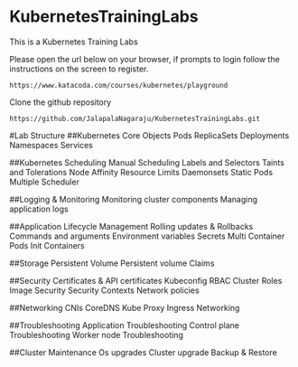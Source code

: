 # KubernetesTrainingLabs
This is a Kubernetes Training Labs

Please open the url below on your browser, if prompts to login follow the instructions on the screen to register.
```
https://www.katacoda.com/courses/kubernetes/playground
```

Clone the github repository
```
https://github.com/JalapalaNagaraju/KubernetesTrainingLabs.git
```

#Lab Structure
##Kubernetes Core Objects
Pods
ReplicaSets
Deployments
Namespaces
Services

##Kubernetes Scheduling
Manual Scheduling
Labels and Selectors
Taints and Tolerations
Node Affinity
Resource Limits
Daemonsets
Static Pods
Multiple Scheduler

##Logging & Monitoring
Monitoring cluster components
Managing application logs

##Application Lifecycle Management
Rolling updates & Rollbacks
Commands and arguments
Environment variables
Secrets
Multi Container Pods
Init Containers

##Storage
Persistent Volume
Persistent volume Claims

##Security
Certificates & API certificates
Kubeconfig
RBAC
Cluster Roles
Image Security
Security Contexts
Network policies

##Networking
CNIs
CoreDNS
Kube Proxy
Ingress Networking

##Troubleshooting
Application Troubleshooting
Control plane Troubleshooting
Worker node Troubleshooting

##Cluster Maintenance
Os upgrades
Cluster upgrade
Backup & Restore
